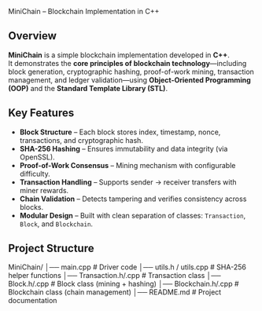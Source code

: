 MiniChain – Blockchain Implementation in C++

## Overview
**MiniChain** is a simple blockchain implementation developed in **C++**.  
It demonstrates the **core principles of blockchain technology**—including block generation, cryptographic hashing, proof-of-work mining, transaction management, and ledger validation—using **Object-Oriented Programming (OOP)** and the **Standard Template Library (STL)**.

## Key Features
- **Block Structure** – Each block stores index, timestamp, nonce, transactions, and cryptographic hash.  
- **SHA-256 Hashing** – Ensures immutability and data integrity (via OpenSSL).  
- **Proof-of-Work Consensus** – Mining mechanism with configurable difficulty.  
- **Transaction Handling** – Supports sender → receiver transfers with miner rewards.  
- **Chain Validation** – Detects tampering and verifies consistency across blocks.  
- **Modular Design** – Built with clean separation of classes: `Transaction`, `Block`, and `Blockchain`.


## Project Structure
MiniChain/
│── main.cpp             # Driver code
│── utils.h / utils.cpp  # SHA-256 helper functions
│── Transaction.h/.cpp   # Transaction class
│── Block.h/.cpp         # Block class (mining + hashing)
│── Blockchain.h/.cpp    # Blockchain class (chain management)
│── README.md            # Project documentation
